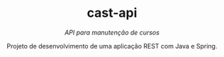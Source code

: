 <h1 align="center">cast-api</h1>
<p align="center"><i>API para manutenção de cursos</i></p>

<p align="center">Projeto de desenvolvimento de uma aplicação REST com Java e Spring.</p>